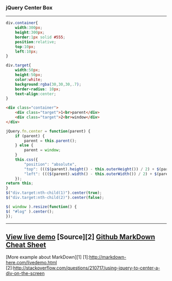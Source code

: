### jQuery Center Box
-------------

```css
div.container{
    width:300px;
    height:300px;
    border:1px solid #555;
    position:relative;
    top:10px;
    left:10px;
}

div.target{
    width:50px;
    height:50px;
    color:white;
    background:rgba(30,30,30,.7);
    border-radius: 10px;
    text-align:center;
}
```

```html
<div class="container">
    <div class="target">1<br>parent</div>
    <div class="target">2<br>window</div>
</div>
```

```javascript
jQuery.fn.center = function(parent) {
    if (parent) {
        parent = this.parent();
    } else {
        parent = window;
    }
    this.css({
        "position": "absolute",
        "top": ((($(parent).height() - this.outerHeight()) / 2) + $(parent).scrollTop() + "px"),
        "left": ((($(parent).width() - this.outerWidth()) / 2) + $(parent).scrollLeft() + "px")
    });
return this;
}
$("div.target:nth-child(1)").center(true);
$("div.target:nth-child(2)").center(false);

$( window ).resize(function() {
$( "#log" ).center();
});
```
------
[View live demo](http://jsfiddle.net/DerekL/GbDw9/)
[Source][2]
[Github MarkDown Cheat Sheet](https://github.com/adam-p/markdown-here/wiki/Markdown-Here-Cheatsheet)
-------------
[More example about MarkDown][1]
[1]:http://markdown-here.com/livedemo.html
[2]:http://stackoverflow.com/questions/210717/using-jquery-to-center-a-div-on-the-screen
